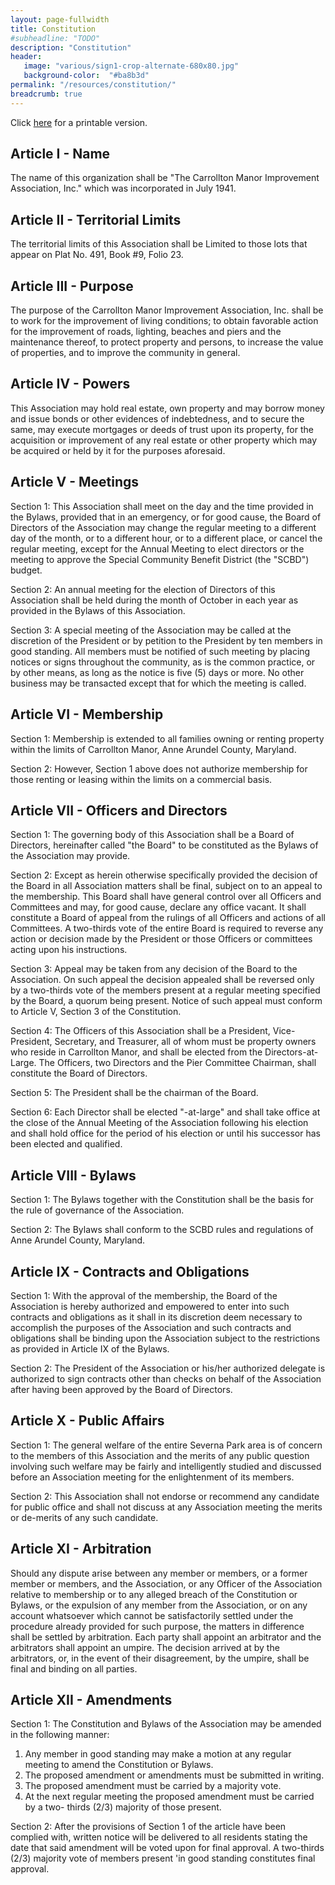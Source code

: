 ```yaml
---
layout: page-fullwidth
title: Constitution
#subheadline: "TODO"
description: "Constitution"
header:
   image: "various/sign1-crop-alternate-680x80.jpg"
   background-color:  "#ba8b3d"
permalink: "/resources/constitution/"
breadcrumb: true
---
```


Click <a href="/resources/constitution/CMIA_constitution_2014-08-31.pdf">here</a> for a printable version.

## Article I - Name

The name of this organization shall be "The Carrollton Manor Improvement Association, Inc." which was incorporated in July 1941. 

## Article II - Territorial Limits

The territorial limits of this Association shall be Limited to those lots that appear on Plat No. 491, Book #9, Folio 23.

## Article III - Purpose

The purpose of the Carrollton Manor Improvement Association, Inc. shall be to work for the improvement of living conditions; to obtain favorable action for the improvement of roads, lighting, beaches and piers and the maintenance thereof, to protect property and persons, to increase the value of properties, and to improve the community in general.

## Article IV - Powers

This Association may hold real estate, own property and may borrow money and issue bonds or other evidences of indebtedness, and to secure the same, may execute mortgages or deeds of trust upon its property, for the acquisition or improvement of any real estate or other property which may be acquired or held by it for the purposes aforesaid.

## Article V - Meetings

Section 1: This Association shall meet on the day and the time provided in the Bylaws, provided that in an emergency, or for good cause, the Board of Directors of the Association may change the regular meeting to a different day of the month, or to a different hour, or to a different place, or cancel the regular meeting, except for the Annual Meeting to elect directors or the meeting to approve the Special Community Benefit District (the "SCBD") budget.

Section 2: An annual meeting for the election of Directors of this Association shall be held during the month of October in each year as provided in the Bylaws of this Association.

Section 3: A special meeting of the Association may be called at the discretion of the President or by petition to the President by ten members in good standing. All members must be notified of such meeting by placing notices or signs throughout the community, as is the common practice, or by other means, as long as the notice is five (5) days or more. No other business may be transacted except that for which the meeting is called.

## Article VI - Membership

Section 1: Membership is extended to all families owning or renting property within the limits of Carrollton Manor, Anne Arundel County, Maryland.

Section 2: However, Section 1 above does not authorize membership for those renting or leasing within the limits on a commercial basis.

## Article VII - Officers and Directors

Section 1: The governing body of this Association shall be a Board of Directors, hereinafter called "the Board" to be constituted as the Bylaws of the Association may provide.

Section 2: Except as herein otherwise specifically provided the decision of the Board in all Association matters shall be final, subject on to an appeal to the membership. This Board shall have general control over all Officers and Committees and may, for good cause, declare any office vacant. It shall constitute a Board of appeal from the rulings of all Officers and actions of all Committees. A two-thirds vote of the entire Board is required to reverse any action or decision made by the President or those Officers or committees acting upon his instructions.

Section 3: Appeal may be taken from any decision of the Board to the Association. On such appeal the decision appealed shall be reversed only by a two-thirds vote of the members present at a regular meeting specified by the Board, a quorum being present. Notice of such appeal must conform to Article V, Section 3 of the Constitution.

Section 4: The Officers of this Association shall be a President, Vice-President, Secretary, and Treasurer, all of whom must be property owners who reside in Carrollton Manor, and shall be elected from the Directors-at-Large. The Officers, two Directors and the Pier Committee Chairman, shall constitute the Board of Directors.

Section 5: The President shall be the chairman of the Board.

Section 6: Each Director shall be elected "-at-large" and shall take office at the close of the Annual Meeting of the Association following his election and shall hold office for the period of his election or until his successor has been elected and qualified.

## Article VIII - Bylaws

Section 1: The Bylaws together with the Constitution shall be the basis for the rule of governance of the Association.

Section 2: The Bylaws shall conform to the SCBD rules and regulations of Anne Arundel County, Maryland.

## Article IX - Contracts and Obligations

Section 1: With the approval of the membership, the Board of the Association is hereby authorized and empowered to enter into such contracts and obligations as it shall in its discretion deem necessary to accomplish the purposes of the Association and such contracts and obligations shall be binding upon the Association subject to the restrictions as provided in Article IX of the Bylaws.

Section 2: The President of the Association or his/her authorized delegate is authorized to sign contracts other than checks on behalf of the Association after having been approved by the Board of Directors.

## Article X - Public Affairs

Section 1: The general welfare of the entire Severna Park area is of concern to the members of this Association and the merits of any public question involving such welfare may be fairly and intelligently studied and discussed before an Association meeting for the enlightenment of its members.

Section 2: This Association shall not endorse or recommend any candidate for public office and shall not discuss at any Association meeting the merits or de-merits of any such candidate.

## Article XI - Arbitration

Should any dispute arise between any member or members, or a former member or members, and the Association, or any Officer of the Association relative to membership or to any alleged breach of the Constitution or Bylaws, or the expulsion of any member from the Association, or on any account whatsoever which cannot be satisfactorily settled under the procedure already provided for such purpose, the matters in difference shall be settled by arbitration. Each party shall appoint an arbitrator and the arbitrators shall appoint an umpire. The decision arrived at by the arbitrators, or, in the event of their disagreement, by the umpire, shall be final and binding on all parties.

## Article XII - Amendments

Section 1: The Constitution and Bylaws of the Association may be amended in the following manner:
1. Any member in good standing may make a motion at any regular meeting to amend the Constitution or Bylaws.
2. The proposed amendment or amendments must be submitted in writing.
3. The proposed amendment must be carried by a majority vote.
4. At the next regular meeting the proposed amendment must be carried by a two- thirds (2/3) majority of those present.

Section 2: After the provisions of Section 1 of the article have been complied with, written notice will be delivered to all residents stating the date that said amendment will be voted upon for final approval. A two-thirds (2/3) majority vote of members present 'in good standing constitutes final approval.